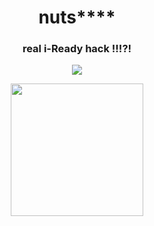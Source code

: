 <h1 align="center">nuts****</h1>
<h3 align="center">real i-Ready hack !!!?!</h3>
<p align="center">
        <a href="https://discord.gg/idektheinviteyet">
	       <img src="https://img.shields.io/discord/addthissoon?label=discord&logo=discord">
        </a>
</p>
<p align="center">
<img width="212" height="212" src="https://github.com/Orphanlol/Veue/blob/main/img/weird.jpg">
</p>

